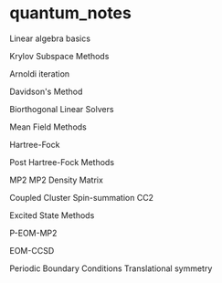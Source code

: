 # quantum_notes

Linear algebra basics

  Krylov Subspace Methods

  Arnoldi iteration

  Davidson's Method

  Biorthogonal Linear Solvers

Mean Field Methods

  Hartree-Fock

Post Hartree-Fock Methods

  MP2
    MP2 Density Matrix

  Coupled Cluster
    Spin-summation
    CC2

Excited State Methods

  P-EOM-MP2

  EOM-CCSD

Periodic Boundary Conditions
  Translational symmetry
